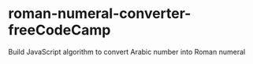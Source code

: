 # roman-numeral-converter-freeCodeCamp
Build JavaScript algorithm to convert Arabic number into Roman numeral
